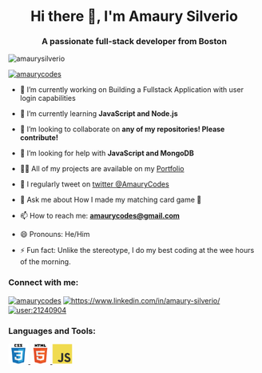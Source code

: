 <h1 align="center">Hi there 👋, I'm Amaury Silverio</h1>
<h3 align="center">A passionate full-stack developer from Boston</h3>
<p align="left"> <img src="https://komarev.com/ghpvc/?username=amaurysilverio&label=Profile%20views&color=0e75b6&style=flat" alt="amaurysilverio" /> </p>
<p align="left"> <a href="https://twitter.com/amaurycodes" target="blank"><img src="https://img.shields.io/twitter/follow/amaurycodes?logo=twitter&style=for-the-badge" alt="amaurycodes" /></a> </p>

<!--
**AmaurySilverio/AmaurySilverio** is a ✨ _special_ ✨ repository because its `README.md` (this file) appears on your GitHub profile.
-->

- 🔭 I’m currently working on Building a Fullstack Application with user login capabilities

- 🌱 I’m currently learning **JavaScript and Node.js**

- 👯 I’m looking to collaborate on **any of my repositories! Please contribute!**

- 🤔 I’m looking for help with **JavaScript and MongoDB**

- 👨‍💻 All of my projects are available on my [Portfolio](https://amaurycodes.netlify.app/)

- 📝 I regularly tweet on [twitter @AmauryCodes](https://twitter.com/AmauryCodes)

- 💬 Ask me about How I made my matching card game 👀

- 📫 How to reach me: **amaurycodes@gmail.com**

- 😄 Pronouns: He/Him

- ⚡ Fun fact: Unlike the stereotype, I do my best coding at the wee hours of the morning.

<h3 align="left">Connect with me:</h3>
<p align="left">
<a href="https://twitter.com/amaurycodes" target="blank"><img align="center" src="https://raw.githubusercontent.com/rahuldkjain/github-profile-readme-generator/master/src/images/icons/Social/twitter.svg" alt="amaurycodes" height="30" width="40" /></a>
<a href="https://linkedin.com/in/amaury-silverio/" target="blank"><img align="center" src="https://raw.githubusercontent.com/rahuldkjain/github-profile-readme-generator/master/src/images/icons/Social/linked-in-alt.svg" alt="https://www.linkedin.com/in/amaury-silverio/" height="30" width="40" /></a>
<a href="https://stackoverflow.com/users/21253068/amaury-silverio" target="blank"><img align="center" src="https://raw.githubusercontent.com/rahuldkjain/github-profile-readme-generator/master/src/images/icons/Social/stack-overflow.svg" alt="user:21240904" height="30" width="40" /></a>
</p>
<h3 align="left">Languages and Tools:</h3>
<p align="left"><a href="https://www.w3schools.com/css/" target="_blank" rel="noreferrer"> <img src="https://raw.githubusercontent.com/devicons/devicon/master/icons/css3/css3-original-wordmark.svg" alt="css3" width="40" height="40"/> </a> <a href="https://www.w3.org/html/" target="_blank" rel="noreferrer"> <img src="https://raw.githubusercontent.com/devicons/devicon/master/icons/html5/html5-original-wordmark.svg" alt="html5" width="40" height="40"/> </a> <a href="https://developer.mozilla.org/en-US/docs/Web/JavaScript" target="_blank" rel="noreferrer"> <img src="https://raw.githubusercontent.com/devicons/devicon/master/icons/javascript/javascript-original.svg" alt="javascript" width="40" height="40"/> </a> </p>

